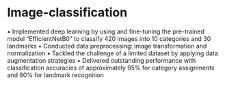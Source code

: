 # Image-classification
• Implemented deep learning by using and fine-tuning the pre-trained model “EfficientNetB0” to classify 420 images into 10 categories and 30 landmarks
• Conducted data preprocessing: image transformation and normalization
• Tackled the challenge of a limited dataset by applying data augmentation strategies
• Delivered outstanding performance with classification accuracies of approximately 95% for category assignments and 80% for landmark recognition
